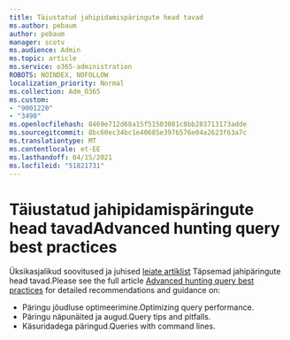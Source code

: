 ```yaml
---
title: Täiustatud jahipidamispäringute head tavad
ms.author: pebaum
author: pebaum
manager: scotv
ms.audience: Admin
ms.topic: article
ms.service: o365-administration
ROBOTS: NOINDEX, NOFOLLOW
localization_priority: Normal
ms.collection: Adm_O365
ms.custom:
- "9001220"
- "3498"
ms.openlocfilehash: 8469e712d68a15f51503081c8bb283713173adde
ms.sourcegitcommit: 8bc60ec34bc1e40685e3976576e04a2623f63a7c
ms.translationtype: MT
ms.contentlocale: et-EE
ms.lasthandoff: 04/15/2021
ms.locfileid: "51821731"
---
```

# <a name="advanced-hunting-query-best-practices"></a><span data-ttu-id="c655f-102">Täiustatud jahipidamispäringute head tavad</span><span class="sxs-lookup"><span data-stu-id="c655f-102">Advanced hunting query best practices</span></span>

<span data-ttu-id="c655f-103">Üksikasjalikud soovitused ja juhised [leiate artiklist](https://docs.microsoft.com/windows/security/threat-protection/microsoft-defender-atp/advanced-hunting-best-practices#optimize-query-performance) Täpsemad jahipäringute head tavad.</span><span class="sxs-lookup"><span data-stu-id="c655f-103">Please see the full article [Advanced hunting query best practices](https://docs.microsoft.com/windows/security/threat-protection/microsoft-defender-atp/advanced-hunting-best-practices#optimize-query-performance) for detailed recommendations and guidance on:</span></span>
- <span data-ttu-id="c655f-104">Päringu jõudluse optimeerimine.</span><span class="sxs-lookup"><span data-stu-id="c655f-104">Optimizing query performance.</span></span>
- <span data-ttu-id="c655f-105">Päringu näpunäited ja augud.</span><span class="sxs-lookup"><span data-stu-id="c655f-105">Query tips and pitfalls.</span></span>
- <span data-ttu-id="c655f-106">Käsuridadega päringud.</span><span class="sxs-lookup"><span data-stu-id="c655f-106">Queries with command lines.</span></span>


